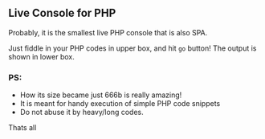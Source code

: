 ## Live Console for PHP

Probably, it is the smallest live PHP console that is also SPA.

Just fiddle in your PHP codes in upper box, and hit `go` button! 
The output is shown in lower box. 


### PS: 
- How its size became just 666b is really amazing!
- It is meant for handy execution of simple PHP code snippets
- Do not abuse it by heavy/long codes.


Thats all